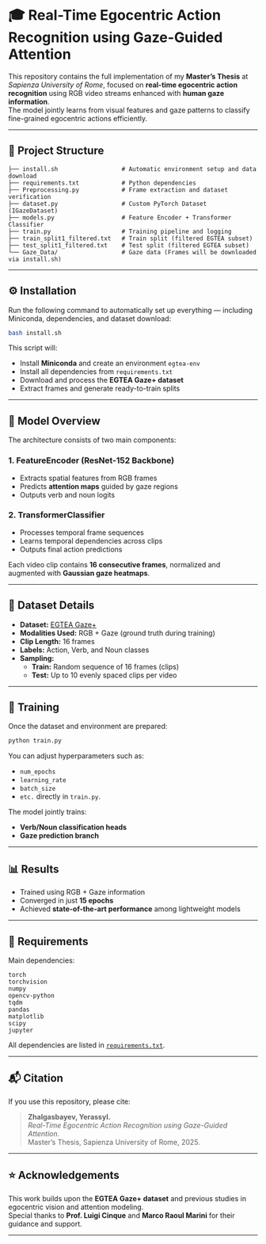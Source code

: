 # 🎓 Real-Time Egocentric Action Recognition using Gaze-Guided Attention

This repository contains the full implementation of my **Master’s Thesis** at *Sapienza University of Rome*, focused on **real-time egocentric action recognition** using RGB video streams enhanced with **human gaze information**.  
The model jointly learns from visual features and gaze patterns to classify fine-grained egocentric actions efficiently.

---

## 📁 Project Structure

```
├── install.sh                  # Automatic environment setup and data download
├── requirements.txt            # Python dependencies
├── Preprocessing.py            # Frame extraction and dataset verification
├── dataset.py                  # Custom PyTorch Dataset (IGazeDataset)
├── models.py                   # Feature Encoder + Transformer Classifier
├── train.py                    # Training pipeline and logging
├── train_split1_filtered.txt   # Train split (filtered EGTEA subset)
├── test_split1_filtered.txt    # Test split (filtered EGTEA subset)
└── Gaze_Data/                  # Gaze data (Frames will be downloaded via install.sh)
```

---

## ⚙️ Installation

Run the following command to automatically set up everything — including Miniconda, dependencies, and dataset download:

```bash
bash install.sh
```

This script will:
- Install **Miniconda** and create an environment `egtea-env`
- Install all dependencies from `requirements.txt`
- Download and process the **EGTEA Gaze+ dataset**
- Extract frames and generate ready-to-train splits

---

## 🧠 Model Overview

The architecture consists of two main components:

### 1. FeatureEncoder (ResNet-152 Backbone)
- Extracts spatial features from RGB frames  
- Predicts **attention maps** guided by gaze regions  
- Outputs verb and noun logits

### 2. TransformerClassifier
- Processes temporal frame sequences  
- Learns temporal dependencies across clips  
- Outputs final action predictions  

Each video clip contains **16 consecutive frames**, normalized and augmented with **Gaussian gaze heatmaps**.

---

## 🧩 Dataset Details

- **Dataset:** [EGTEA Gaze+](https://cbs.ic.gatech.edu/fpv/)
- **Modalities Used:** RGB + Gaze (ground truth during training)
- **Clip Length:** 16 frames
- **Labels:** Action, Verb, and Noun classes
- **Sampling:**
  - **Train:** Random sequence of 16 frames (clips)
  - **Test:** Up to 10 evenly spaced clips per video

---

## 🚀 Training

Once the dataset and environment are prepared:

```bash
python train.py
```

You can adjust hyperparameters such as:
- `num_epochs`
- `learning_rate`
- `batch_size`
- `etc.`
directly in `train.py`.

The model jointly trains:
- **Verb/Noun classification heads**
- **Gaze prediction branch**

---

## 📊 Results

- Trained using RGB + Gaze information  
- Converged in just **15 epochs**
- Achieved **state-of-the-art performance** among lightweight models

---

## 🧰 Requirements

Main dependencies:
```
torch
torchvision
numpy
opencv-python
tqdm
pandas
matplotlib
scipy
jupyter
```

All dependencies are listed in [`requirements.txt`](requirements.txt).

---

## 📬 Citation

If you use this repository, please cite:

> **Zhalgasbayev, Yerassyl.**  
> *Real-Time Egocentric Action Recognition using Gaze-Guided Attention.*  
> Master’s Thesis, Sapienza University of Rome, 2025.

---


## ⭐ Acknowledgements

This work builds upon the **EGTEA Gaze+ dataset** and previous studies in egocentric vision and attention modeling.  
Special thanks to **Prof. Luigi Cinque** and **Marco Raoul Marini** for their guidance and support.

---
